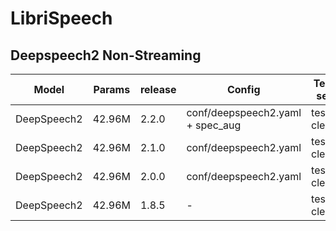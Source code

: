 # LibriSpeech

## Deepspeech2 Non-Streaming
| Model | Params | release |  Config | Test set | Loss | WER |  
| --- | --- | --- | --- | --- | --- | --- |  
| DeepSpeech2 | 42.96M | 2.2.0 | conf/deepspeech2.yaml + spec_aug | test-clean | 14.49190807 | 0.067283 |  
| DeepSpeech2 | 42.96M | 2.1.0 | conf/deepspeech2.yaml | test-clean | 15.184467315673828 | 0.072154 |  
| DeepSpeech2 | 42.96M | 2.0.0 | conf/deepspeech2.yaml | test-clean | - | 0.073973 |  
| DeepSpeech2 | 42.96M | 1.8.5 | - | test-clean | - | 0.074939 |  
